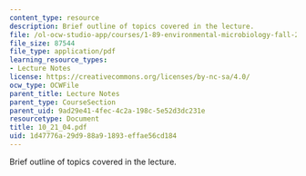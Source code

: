 ```yaml
---
content_type: resource
description: Brief outline of topics covered in the lecture.
file: /ol-ocw-studio-app/courses/1-89-environmental-microbiology-fall-2004/1d47776a29d988a91893effae56cd184_10_21_04.pdf
file_size: 87544
file_type: application/pdf
learning_resource_types:
- Lecture Notes
license: https://creativecommons.org/licenses/by-nc-sa/4.0/
ocw_type: OCWFile
parent_title: Lecture Notes
parent_type: CourseSection
parent_uid: 9ad29e41-4fec-4c2a-198c-5e52d3dc231e
resourcetype: Document
title: 10_21_04.pdf
uid: 1d47776a-29d9-88a9-1893-effae56cd184
---
```

Brief outline of topics covered in the lecture.